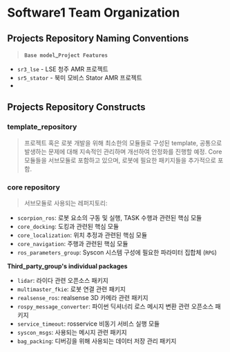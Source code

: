 # Software1 Team Organization
## Projects Repository Naming Conventions

> **`Base model`_`Project Features`**

- `sr3_lse` - LSE 청주 AMR 프로젝트
- `sr5_stator` - 북미 모비스 Stator AMR 프로젝트
- 

## Projects Repository Constructs

### template_repository

> 프로젝트 혹은 로봇 개발을 위해 최소한의 모듈들로 구성된 template, 공통으로 발생하는 문제에 대해 지속적인 관리하며 개선하여 안정화를 진행할 예정. 
> Core 모듈들을 서브모듈로 포함하고 있으며, 로봇에 필요한 패키지들을 추가적으로 포함.

### core repository

> 서브모듈로 사용되는 레퍼지토리:

- `scorpion_ros`: 로봇 요소의 구동 및 실행, TASK 수행과 관련된 핵심 모듈
- `core_docking`: 도킹과 관련된 핵심 모듈
- `core_localization`: 위치 추정과 관련된 핵심 모듈
- `core_navigation`: 주행과 관련된 핵심 모듈
- `ros_parameters_group`: Syscon 시스템 구성에 필요한 파라미터 집합체 (`RPG`)

**Third_party_group's individual packages**
- `lidar`: 라이다 관련 오픈소스 패키지
- `multimaster_fkie`: 로봇 연결 관련 패키지
- `realsense_ros`: realsense 3D 카메라 관련 패키지
- `rospy_message_converter`: 파이썬 딕셔너리 로스 메시지 변환 관련 오픈소스 패키지
- `service_timeout`: rosservice 비동기 서비스 실행 모듈 
- `syscon_msgs`: 사용되는 메시지 관련 패키지
- `bag_packing`: 디버깅을 위해 사용되는 데이터 저장 관리 패키지
